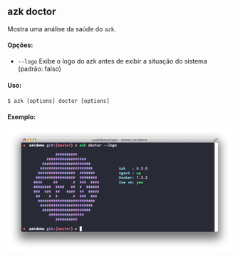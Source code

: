 ## azk doctor

Mostra uma análise da saúde do `azk`.

#### Opções:

- `--logo`    Exibe o logo do azk antes de exibir a situação do sistema (padrão: falso)

#### Uso:

    $ azk [options] doctor [options]

#### Exemplo:

![Figure 1-1](../resources/images/doctor.png)
